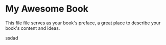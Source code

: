 # My Awesome Book

This file file serves as your book's preface, a great place to describe your book's content and ideas.



ssdad





